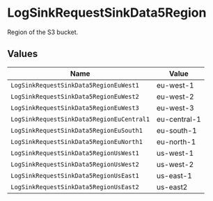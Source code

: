 # LogSinkRequestSinkData5Region

Region of the S3 bucket.


## Values

| Name                                      | Value                                     |
| ----------------------------------------- | ----------------------------------------- |
| `LogSinkRequestSinkData5RegionEuWest1`    | eu-west-1                                 |
| `LogSinkRequestSinkData5RegionEuWest2`    | eu-west-2                                 |
| `LogSinkRequestSinkData5RegionEuWest3`    | eu-west-3                                 |
| `LogSinkRequestSinkData5RegionEuCentral1` | eu-central-1                              |
| `LogSinkRequestSinkData5RegionEuSouth1`   | eu-south-1                                |
| `LogSinkRequestSinkData5RegionEuNorth1`   | eu-north-1                                |
| `LogSinkRequestSinkData5RegionUsWest1`    | us-west-1                                 |
| `LogSinkRequestSinkData5RegionUsWest2`    | us-west-2                                 |
| `LogSinkRequestSinkData5RegionUsEast1`    | us-east-1                                 |
| `LogSinkRequestSinkData5RegionUsEast2`    | us-east2                                  |